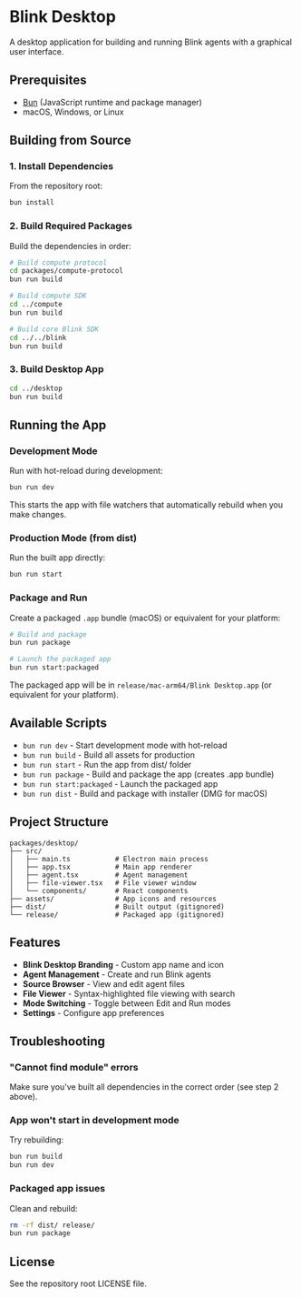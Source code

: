 # Blink Desktop

A desktop application for building and running Blink agents with a graphical user interface.

## Prerequisites

- [Bun](https://bun.sh/) (JavaScript runtime and package manager)
- macOS, Windows, or Linux

## Building from Source

### 1. Install Dependencies

From the repository root:

```bash
bun install
```

### 2. Build Required Packages

Build the dependencies in order:

```bash
# Build compute protocol
cd packages/compute-protocol
bun run build

# Build compute SDK
cd ../compute
bun run build

# Build core Blink SDK
cd ../../blink
bun run build
```

### 3. Build Desktop App

```bash
cd ../desktop
bun run build
```

## Running the App

### Development Mode

Run with hot-reload during development:

```bash
bun run dev
```

This starts the app with file watchers that automatically rebuild when you make changes.

### Production Mode (from dist)

Run the built app directly:

```bash
bun run start
```

### Package and Run

Create a packaged `.app` bundle (macOS) or equivalent for your platform:

```bash
# Build and package
bun run package

# Launch the packaged app
bun run start:packaged
```

The packaged app will be in `release/mac-arm64/Blink Desktop.app` (or equivalent for your platform).

## Available Scripts

- `bun run dev` - Start development mode with hot-reload
- `bun run build` - Build all assets for production
- `bun run start` - Run the app from dist/ folder
- `bun run package` - Build and package the app (creates .app bundle)
- `bun run start:packaged` - Launch the packaged app
- `bun run dist` - Build and package with installer (DMG for macOS)

## Project Structure

```
packages/desktop/
├── src/
│   ├── main.ts           # Electron main process
│   ├── app.tsx           # Main app renderer
│   ├── agent.tsx         # Agent management
│   ├── file-viewer.tsx   # File viewer window
│   └── components/       # React components
├── assets/               # App icons and resources
├── dist/                 # Built output (gitignored)
└── release/              # Packaged app (gitignored)
```

## Features

- **Blink Desktop Branding** - Custom app name and icon
- **Agent Management** - Create and run Blink agents
- **Source Browser** - View and edit agent files
- **File Viewer** - Syntax-highlighted file viewing with search
- **Mode Switching** - Toggle between Edit and Run modes
- **Settings** - Configure app preferences

## Troubleshooting

### "Cannot find module" errors

Make sure you've built all dependencies in the correct order (see step 2 above).

### App won't start in development mode

Try rebuilding:

```bash
bun run build
bun run dev
```

### Packaged app issues

Clean and rebuild:

```bash
rm -rf dist/ release/
bun run package
```

## License

See the repository root LICENSE file.
